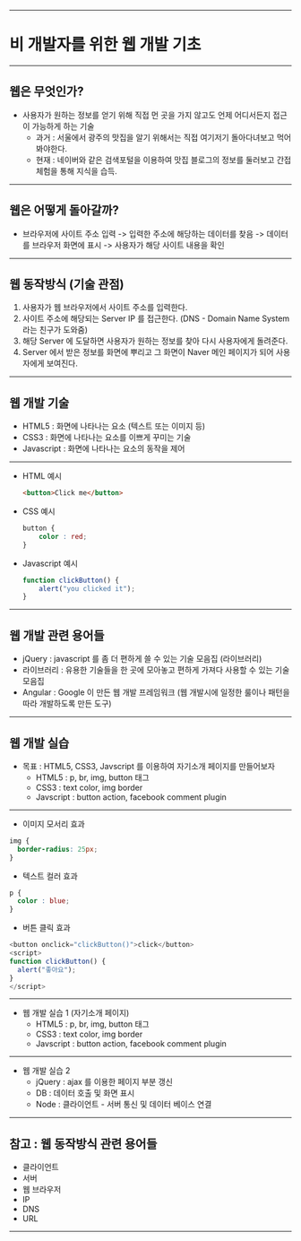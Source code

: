 <!-- $size: 16:9 -->
<!-- page_number: true -->
---
# 비 개발자를 위한 웹 개발 기초

---
## 웹은 무엇인가?
- 사용자가 원하는 정보를 얻기 위해 직접 먼 곳을 가지 않고도 언제 어디서든지 접근이 가능하게 하는 기술
	- 과거 : 서울에서 광주의 맛집을 알기 위해서는 직접 여기저기 돌아다녀보고 먹어봐야한다.
	- 현재 : 네이버와 같은 검색포털을 이용하여 맛집 블로그의 정보를 둘러보고 간접체험을 통해 지식을 습득.

---
## 웹은 어떻게 돌아갈까?
- 브라우저에 사이트 주소 입력 -> 입력한 주소에 해당하는 데이터를 찾음 -> 데이터를 브라우저 화면에 표시 -> 사용자가 해당 사이트 내용을 확인

---
## 웹 동작방식 (기술 관점)
1. 사용자가 웹 브라우저에서 사이트 주소를 입력한다.
2. 사이트 주소에 해당되는 Server IP 를 접근한다. (DNS - Domain Name System 라는 친구가 도와줌)
3. 해당 Server 에 도달하면 사용자가 원하는 정보를 찾아 다시 사용자에게 돌려준다.
4. Server 에서 받은 정보를 화면에 뿌리고 그 화면이 Naver 메인 페이지가 되어 사용자에게 보여진다.

---
## 웹 개발 기술
- HTML5 : 화면에 나타나는 요소 (텍스트 또는 이미지 등)
- CSS3 : 화면에 나타나는 요소를 이쁘게 꾸미는 기술
- Javascript : 화면에 나타나는 요소의 동작을 제어

---
- HTML 예시

  ``` html
  <button>Click me</button>
  ```

- CSS 예시

  ``` css
  button {
      color : red;
  }
  ```

- Javascript 예시

  ``` javascript
  function clickButton() {
      alert("you clicked it");
  }
  ```

---
## 웹 개발 관련 용어들
- jQuery : javascript 를 좀 더 편하게 쓸 수 있는 기술 모음집 (라이브러리)
- 라이브러리 : 유용한 기술들을 한 곳에 모아놓고 편하게 가져다 사용할 수 있는 기술 모음집
- Angular : Google 이 만든 웹 개발 프레임워크 (웹 개발시에 일정한 룰이나 패턴을 따라 개발하도록 만든 도구)

---
## 웹 개발 실습
- 목표 : HTML5, CSS3, Javscript 를 이용하여 자기소개 페이지를 만들어보자
  - HTML5 : p, br, img, button 태그
  - CSS3 : text color, img border
  - Javscript : button action, facebook comment plugin

---
- 이미지 모서리 효과

``` css
img {
  border-radius: 25px;
}
```

- 텍스트 컬러 효과

``` css
p {
  color : blue;
}
```

- 버튼 클릭 효과

``` javascript
<button onclick="clickButton()">click</button>
<script>
function clickButton() {
  alert("좋아요");
}
</script>
```

---
- 웹 개발 실습 1 (자기소개 페이지)
  - HTML5 : p, br, img, button 태그
  - CSS3 : text color, img border
  - Javscript : button action, facebook comment plugin

---
- 웹 개발 실습 2
  - jQuery : ajax 를 이용한 페이지 부분 갱신
  - DB : 데이터 호출 및 화면 표시
  - Node : 클라이언트 - 서버 통신 및 데이터 베이스 연결

---
## 참고 : 웹 동작방식 관련 용어들
  - 클라이언트
  - 서버
  - 웹 브라우저
  - IP
  - DNS
  - URL

---
